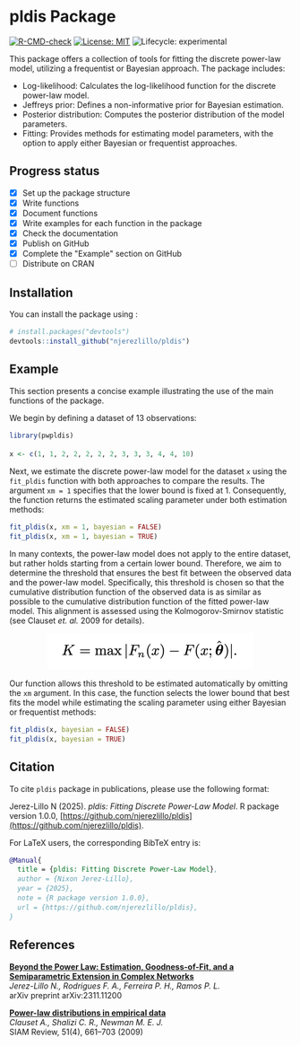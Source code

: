 
# pldis Package

<!-- badges: start -->
[![R-CMD-check](https://github.com/njerezlillo/pldis/actions/workflows/R-CMD-check.yaml/badge.svg)](https://github.com/njerezlillo/pldis/actions/workflows/R-CMD-check.yaml)
[![License: MIT](https://img.shields.io/badge/License-MIT-yellow.svg)](./LICENSE)
![Lifecycle: experimental](https://img.shields.io/badge/Lifecycle-Experimental-orange)
<!-- badges: end -->

This package offers a collection of tools for fitting the discrete power-law model, utilizing a frequentist or Bayesian approach. The package includes:

- Log-likelihood: Calculates the log-likelihood function for the discrete power-law model.
- Jeffreys prior: Defines a non-informative prior for Bayesian estimation.
- Posterior distribution: Computes the posterior distribution of the model parameters.
- Fitting: Provides methods for estimating model parameters, with the option to apply either Bayesian or frequentist approaches.

## Progress status

- [x] Set up the package structure  
- [x] Write functions  
- [x] Document functions
- [x] Write examples for each function in the package
- [x] Check the documentation
- [x] Publish on GitHub  
- [x] Complete the "Example" section on GitHub
- [ ] Distribute on CRAN

## Installation

You can install the package using :

``` r
# install.packages("devtools")
devtools::install_github("njerezlillo/pldis")
```

## Example

This section presents a concise example illustrating the use of the main functions of the package.

We begin by defining a dataset of 13 observations:

``` r
library(pwpldis)

x <- c(1, 1, 2, 2, 2, 2, 2, 3, 3, 3, 4, 4, 10)
```

Next, we estimate the discrete power-law model for the dataset `x` using the `fit_pldis` function with both approaches to compare the results. The argument `xm = 1` specifies that the lower bound is fixed at 1. Consequently, the function returns the estimated scaling parameter under both estimation methods:

``` r
fit_pldis(x, xm = 1, bayesian = FALSE)
fit_pldis(x, xm = 1, bayesian = TRUE)
```

In many contexts, the power-law model does not apply to the entire dataset, but rather holds starting from a certain lower bound. Therefore, we aim to determine the threshold that ensures the best fit between the observed data and the power-law model. Specifically, this threshold is chosen so that the cumulative distribution function of the observed data is as similar as possible to the cumulative distribution function of the fitted power-law model. This alignment is assessed using the Kolmogorov-Smirnov statistic  (see Clauset *et. al.* 2009 for details).

<p align="center">
  <img src="KS.png" alt="">
</p>

Our function allows this threshold to be estimated automatically by omitting the `xm` argument. In this case, the function selects the lower bound that best fits the model while estimating the scaling parameter using either Bayesian or frequentist methods:

``` r
fit_pldis(x, bayesian = FALSE)
fit_pldis(x, bayesian = TRUE)
```

## Citation

To cite `pldis` package in publications, please use the following format:

Jerez-Lillo N (2025). *pldis: Fitting Discrete Power-Law Model*. R package version 1.0.0, [https://github.com/njerezlillo/pldis](https://github.com/njerezlillo/pldis).

For LaTeX users, the corresponding BibTeX entry is:

```bibtex
@Manual{
  title = {pldis: Fitting Discrete Power-Law Model},
  author = {Nixon Jerez-Lillo},
  year = {2025},
  note = {R package version 1.0.0},
  url = {https://github.com/njerezlillo/pldis},
}
```

## References  

[**Beyond the Power Law: Estimation, Goodness-of-Fit, and a Semiparametric Extension in Complex Networks**](https://arxiv.org/abs/2311.11200)  
*Jerez-Lillo N., Rodrigues F. A., Ferreira P. H., Ramos P. L.*  
arXiv preprint arXiv:2311.11200 

[**Power-law distributions in empirical data**](https://doi.org/10.1137/070710111)  
*Clauset A., Shalizi C. R., Newman M. E. J.*  
SIAM Review, 51(4), 661–703 (2009)
